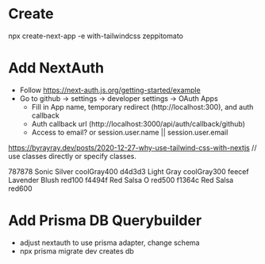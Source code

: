 # Create
npx create-next-app -e with-tailwindcss zeppitomato

# Add NextAuth
 - Follow https://next-auth.js.org/getting-started/example
 - Go to github -> settings -> developer settings -> OAuth Apps
   - Fill in App name, temporary redirect (http://localhost:300), and auth callback
   - Auth callback url (http://localhost:3000/api/auth/callback/github)
   - Access to email? or session.user.name || session.user.email

https://byrayray.dev/posts/2020-12-27-why-use-tailwind-css-with-nextjs
// use classes directly or specify classes.

787878 Sonic Silver coolGray400
d4d3d3 Light Gray coolGray300
feecef Lavender Blush red100
f4494f Red Salsa O red500
f1364c Red Salsa red600

# Add Prisma DB Querybuilder
 - adjust nextauth to use prisma adapter, change schema
 - npx prisma migrate dev creates db